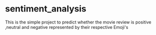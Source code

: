 # sentiment_analysis
This is the simple project to predict whether the movie review is positive ,neutral and negative represented by their respective Emoji's  
